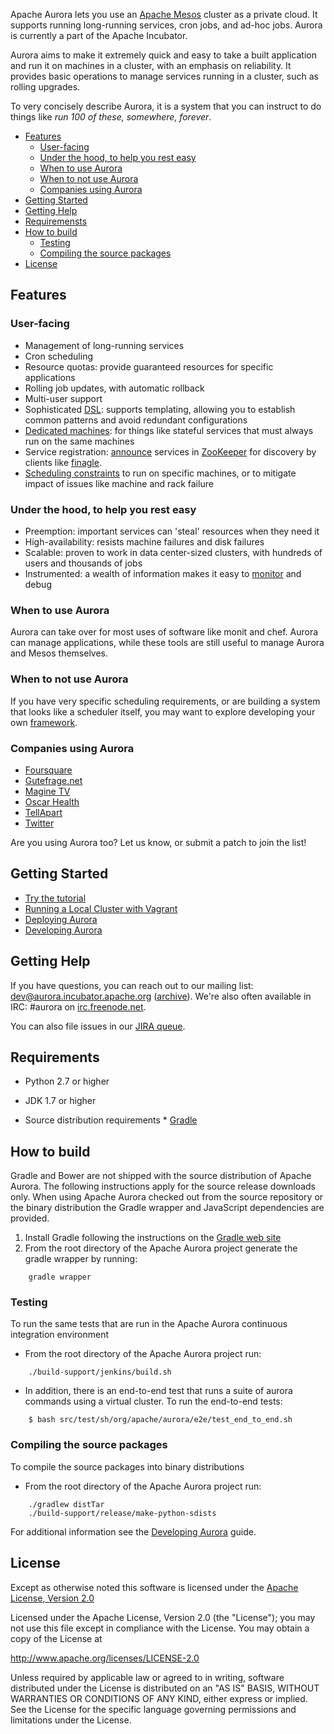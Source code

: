 Apache Aurora lets you use an [Apache Mesos](http://mesos.apache.org) cluster as a private cloud.
It supports running long-running services, cron jobs, and ad-hoc jobs. Aurora is currently a
part of the Apache Incubator.

Aurora aims to make it extremely quick and easy to take a built application and run it on machines
in a cluster, with an emphasis on reliability. It provides basic operations to manage services
running in a cluster, such as rolling upgrades.

To very concisely describe Aurora, it is a system that you can instruct to do things like
_run 100 of these, somewhere, forever_.

- [Features](#features)
	- [User-facing](#user-facing)
	- [Under the hood, to help you rest easy](#under-the-hood-to-help-you-rest-easy)
	- [When to use Aurora](#when-to-use-aurora)
	- [When to not use Aurora](#when-to-not-use-aurora)
	- [Companies using Aurora](#companies-using-aurora)
- [Getting Started](#getting-started)
- [Getting Help](#getting-help)
- [Requiremensts](#requiremensts)
- [How to build](#how-to-build)
	- [Testing](#testing)
	- [Compiling the source packages](#compiling-the-source-packages)
- [License](#license)

## Features

### User-facing
- Management of long-running services
- Cron scheduling
- Resource quotas: provide guaranteed resources for specific applications
- Rolling job updates, with automatic rollback
- Multi-user support
- Sophisticated [DSL](docs/configuration-tutorial.md): supports templating, allowing you to
  establish common patterns and avoid redundant configurations
- [Dedicated machines](docs/deploying-aurora-scheduler.md#dedicated-attribute):
  for things like stateful services that must always run on the same machines
- Service registration: [announce](docs/configuration-reference.md#announcer-objects) services in
  [ZooKeeper](http://zookeeper.apache.org/) for discovery by clients like
  [finagle](https://twitter.github.io/finagle).
- [Scheduling constraints](docs/configuration-reference.md#specifying-scheduling-constraints)
  to run on specific machines, or to mitigate impact of issues like machine and rack failure

### Under the hood, to help you rest easy
- Preemption: important services can 'steal' resources when they need it
- High-availability: resists machine failures and disk failures
- Scalable: proven to work in data center-sized clusters, with hundreds of users and thousands of
  jobs
- Instrumented: a wealth of information makes it easy to [monitor](docs/monitoring.md) and debug

### When to use Aurora
Aurora can take over for most uses of software like monit and chef.  Aurora can manage applications,
while these tools are still useful to manage Aurora and Mesos themselves.

### When to not use Aurora
If you have very specific scheduling requirements, or are building a system that looks like a
scheduler itself, you may want to explore developing your own
[framework](http://mesos.apache.org/documentation/latest/app-framework-development-guide).

### Companies using Aurora
- [Foursquare](https://foursquare.com)
- [Gutefrage.net](https://www.gutefrage.net)
- [Magine TV](https://magine.com)
- [Oscar Health](https://www.hioscar.com)
- [TellApart](https://www.tellapart.com)
- [Twitter](https://twitter.com)

Are you using Aurora too?  Let us know, or submit a patch to join the list!

## Getting Started
* [Try the tutorial](docs/tutorial.md)
* [Running a Local Cluster with Vagrant](docs/vagrant.md)
* [Deploying Aurora](docs/deploying-aurora-scheduler.md)
* [Developing Aurora](docs/developing-aurora-scheduler.md)

## Getting Help
If you have questions, you can reach out to our mailing list: dev@aurora.incubator.apache.org
([archive](http://mail-archives.apache.org/mod_mbox/incubator-aurora-dev)).
We're also often available in IRC: #aurora on
[irc.freenode.net](http://webchat.freenode.net/?channels=#aurora).

You can also file issues in our [JIRA queue](http://issues.apache.org/jira/browse/AURORA).

## Requirements
* Python 2.7 or higher
* JDK 1.7 or higher

* Source distribution requirements
       * [Gradle](http://gradle.org)

## How to build

Gradle and Bower are not shipped with the source distribution of Apache Aurora.
The following instructions apply for the source release downloads only. When
using Apache Aurora checked out from the source repository or the binary
distribution the Gradle wrapper and JavaScript dependencies are provided.

1. Install Gradle following the instructions on the [Gradle web site](http://gradle.org)
2. From the root directory of the Apache Aurora project generate the gradle
wrapper by running:
```
    gradle wrapper
```

### Testing
To run the same tests that are run in the Apache Aurora continuous integration
environment

* From the root directory of the Apache Aurora project run:
```
    ./build-support/jenkins/build.sh
```

* In addition, there is an end-to-end test that runs a suite of aurora commands
using a virtual cluster. To run the end-to-end tests:
```
    $ bash src/test/sh/org/apache/aurora/e2e/test_end_to_end.sh
```

### Compiling the source packages
To compile the source packages into binary distributions

* From the root directory of the Apache Aurora project run:
```
    ./gradlew distTar
    ./build-support/release/make-python-sdists
```

For additional information see the [Developing Aurora](docs/developing-aurora-scheduler.md)
guide.

## License
Except as otherwise noted this software is licensed under the
[Apache License, Version 2.0](http://www.apache.org/licenses/LICENSE-2.0.html)

Licensed under the Apache License, Version 2.0 (the "License");
you may not use this file except in compliance with the License.
You may obtain a copy of the License at

  http://www.apache.org/licenses/LICENSE-2.0

Unless required by applicable law or agreed to in writing, software
distributed under the License is distributed on an "AS IS" BASIS,
WITHOUT WARRANTIES OR CONDITIONS OF ANY KIND, either express or implied.
See the License for the specific language governing permissions and
limitations under the License.
